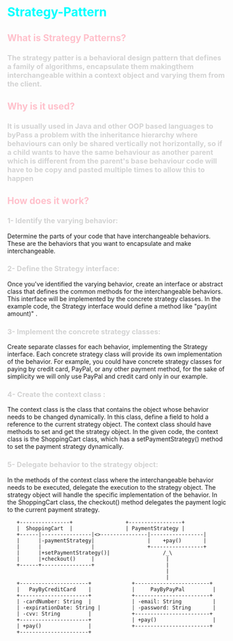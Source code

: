 # <span style = "color:cyan" > Strategy-Pattern </span>

## <span style = "color:pink" >What is Strategy Patterns? </span>

### <span style="color:lightgrey">The strategy patter is a behavioral design pattern that defines a family of algorithms, encapsulate them makingthem interchangeable within a context object and varying them from the client.</span>

## <span style = "color:pink" >Why is it used?</span> 

### <span style="color:lightgrey"> It is usually used in Java and other OOP based languages to byPass a problem with the inheritance hierarchy where behaviours can only be shared vertically not horizontally, so if a child wants to have the same behaviour as another parent which is different from the parent's base behaviour code will have to be copy and pasted multiple times to allow this to happen

## <span style = "color:pink" > How does it work?

### <span style="color:lightgrey"> 1- Identify the varying behavior:
Determine the parts of your code that have interchangeable behaviors. These are the behaviors that you want to encapsulate and make interchangeable.

### <span style="color:lightgrey"> 2- Define the Strategy interface:
Once you've identified the varying behavior, create an interface or abstract class that defines the common methods for the interchangeable behaviors. This interface will be implemented by the concrete strategy classes. In the example code, the Strategy interface would define a method like "pay(int amount)" .

### <span style="color:lightgrey"> 3- Implement the concrete strategy classes:
Create separate classes for each behavior, implementing the Strategy interface. Each concrete strategy class will provide its own implementation of the behavior. For example, you could have concrete strategy classes for paying by credit card, PayPal, or any other payment method, for the sake of simplicity we will only use PayPal and credit card only in our example.

### <span style="color:lightgrey"> 4- Create the context class : 
The context class is the class that contains the object whose behavior needs to be changed dynamically. In this class, define a field to hold a reference to the current strategy object. The context class should have methods to set and get the strategy object. In the given code, the context class is the ShoppingCart class, which has a setPaymentStrategy() method to set the payment strategy dynamically.

### <span style="color:lightgrey"> 5- Delegate behavior to the strategy object: 
In the methods of the context class where the interchangeable behavior needs to be executed, delegate the execution to the strategy object. The strategy object will handle the specific implementation of the behavior. In the ShoppingCart class, the checkout() method delegates the payment logic to the current payment strategy.

       +----------------+                 +-----------------+
       |  ShoppingCart  |                 | PaymentStrategy |
       +------|----------------|<>---------------|-----------------|
       |      |-paymentStrategy|                 |    +pay()       |
       |      |                |                 +-----------------+
       |      |+setPaymentStrategy()|                 /_\
       |      |+checkout()     |                       |
       +------+----------------+                       |
                                                       |
                                                       |
       +----------------------+             +------------------------+
       |   PayByCreditCard    |             |     PayByPayPal         |
       +----------------------+             +------------------------+
       | -cardNumber: String  |             | -email: String          |
       | -expirationDate: String |          | -password: String       |
       | -cvv: String         |             +------------------------+
       +----------------------+             | +pay()                  |
       | +pay()               |             +------------------------+
       +----------------------+
